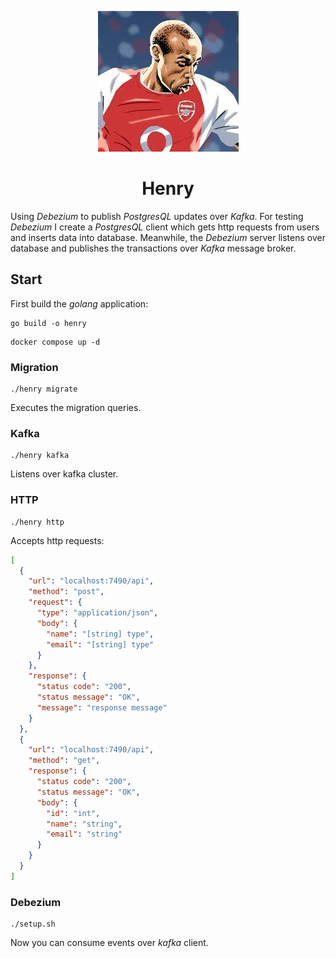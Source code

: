 <p align="center">
    <img src="assets/main.jpeg" alt="logo" />
</p>

<h1 align="center">
    Henry
</h1>

Using _Debezium_ to publish _PostgresQL_ updates over _Kafka_.
For testing _Debezium_ I create a _PostgresQL_ client which gets 
http requests from users and inserts data into database. Meanwhile,
the _Debezium_ server listens over database and publishes the transactions
over _Kafka_ message broker.

## Start

First build the _golang_ application:

```shell
go build -o henry
```

```shell
docker compose up -d
```

### Migration

```shell
./henry migrate
```

Executes the migration queries.

### Kafka

```shell
./henry kafka
```

Listens over kafka cluster.

### HTTP

```shell
./henry http
```

Accepts http requests:

```json
[
  {
    "url": "localhost:7490/api",
    "method": "post",
    "request": {
      "type": "application/json",
      "body": {
        "name": "[string] type",
        "email": "[string] type"
      }
    },
    "response": {
      "status code": "200",
      "status message": "OK",
      "message": "response message"
    }
  },
  {
    "url": "localhost:7490/api",
    "method": "get",
    "response": {
      "status code": "200",
      "status message": "OK",
      "body": {
        "id": "int",
        "name": "string",
        "email": "string"
      }
    }
  }
]
```

### Debezium

```shell
./setup.sh
```

Now you can consume events over _kafka_ client.

